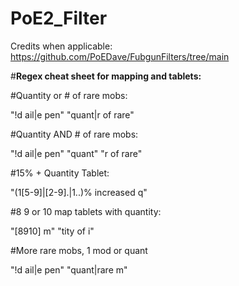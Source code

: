 # PoE2_Filter
Credits when applicable:
https://github.com/PoEDave/FubgunFilters/tree/main

#**Regex cheat sheet for mapping and tablets:**

#Quantity or # of rare mobs:

"!d ail|e pen" "quant|r of rare"

#Quantity AND # of rare mobs:

"!d ail|e pen" "quant" "r of rare"

#15% + Quantity Tablet:

"(1[5-9]|[2-9].|1..)% increased q"

#8 9 or 10 map tablets with quantity:

"[8910] m" "tity of i"

#More rare mobs, 1 mod or quant

"!d ail|e pen" "quant|rare m"